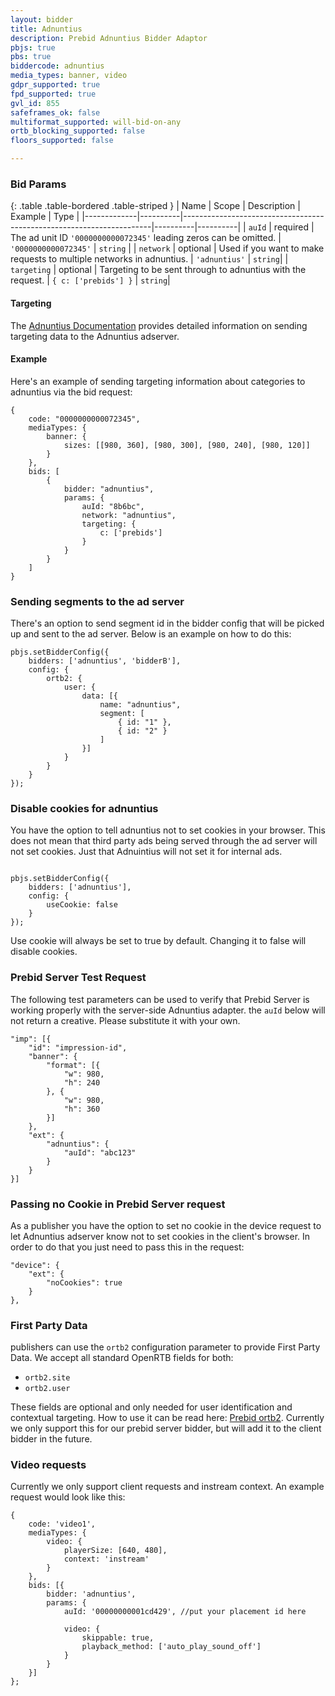 ```yaml
---
layout: bidder
title: Adnuntius
description: Prebid Adnuntius Bidder Adaptor
pbjs: true
pbs: true
biddercode: adnuntius
media_types: banner, video
gdpr_supported: true
fpd_supported: true
gvl_id: 855
safeframes_ok: false
multiformat_supported: will-bid-on-any
ortb_blocking_supported: false
floors_supported: false

---
```


### Bid Params

{: .table .table-bordered .table-striped }
| Name | Scope | Description | Example | Type |
|-------------|----------|----------------------------------------------------------------------|----------|----------|
| `auId` | required | The ad unit ID `'0000000000072345'` leading zeros can be omitted. | `'0000000000072345'` | `string` |
| `network` | optional | Used if you want to make requests to multiple networks in adnuntius. | `'adnuntius'` | `string`|
| `targeting` | optional | Targeting to be sent through to adnuntius with the request. | `{ c: ['prebids'] }` | `string`|

#### Targeting

The [Adnuntius Documentation](https://docs.adnuntius.com/adnuntius-advertising/requesting-ads/intro) provides detailed information on sending targeting data to the Adnuntius adserver.

#### Example

Here's an example of sending targeting information about categories to adnuntius via the bid request:

```
{
    code: "0000000000072345",
    mediaTypes: {
        banner: {
            sizes: [[980, 360], [980, 300], [980, 240], [980, 120]]
        }
    },
    bids: [
        {
            bidder: "adnuntius",
            params: {
                auId: "8b6bc",
                network: "adnuntius",
                targeting: {
                    c: ['prebids']
                }
            }
        }
    ]
}
```

### Sending segments to the ad server

There's an option to send segment id in the bidder config that will be picked up and sent to the ad server. Below is an example on how to do this:

```
pbjs.setBidderConfig({
    bidders: ['adnuntius', 'bidderB'],
    config: {
        ortb2: {
            user: {
                data: [{
                    name: "adnuntius",
                    segment: [
                        { id: "1" },
                        { id: "2" }
                    ]
                }]
            }
        }
    }
});
```

### Disable cookies for adnuntius

You have the option to tell adnuntius not to set cookies in your browser. This does not mean that third party ads being served through the ad server will not set cookies. Just that Adnuintius will not set it for internal ads.

```

pbjs.setBidderConfig({
    bidders: ['adnuntius'],
    config: {
        useCookie: false
    }
});
```

Use cookie will always be set to true by default. Changing it to false will disable cookies.

### Prebid Server Test Request

The following test parameters can be used to verify that Prebid Server is working properly with the server-side Adnuntius adapter. the `auId` below will not return a creative. Please substitute it with your own.

```
"imp": [{
    "id": "impression-id",
    "banner": {
        "format": [{
            "w": 980,
            "h": 240
        }, {
            "w": 980,
            "h": 360
        }]
    },
    "ext": {
        "adnuntius": {
            "auId": "abc123"
        }
    }
}]
```

### Passing no Cookie in Prebid Server request

As a publisher you have the option to set no cookie in the device request to let Adnuntius adserver know not to set cookies in the client's browser. In order to do that you just need to pass this in the request:

```
"device": {  
    "ext": {
        "noCookies": true
    }
},
```

### First Party Data

publishers can use the `ortb2` configuration parameter to provide First Party Data. We accept all standard OpenRTB fields for both:

- `ortb2.site`
- `ortb2.user`

These fields are optional and only needed for user identification and contextual targeting. How to use it can be read here: [Prebid ortb2](https://docs.prebid.org/features/firstPartyData.html). Currently we only support this for our prebid server bidder, but will add it to the client bidder in the future.

### Video requests
Currently we only support client requests and instream context. An example request would look like this:

```
{
    code: 'video1',
    mediaTypes: {
        video: {
            playerSize: [640, 480],
            context: 'instream'
        }
    },
    bids: [{
        bidder: 'adnuntius',
        params: {
            auId: '00000000001cd429', //put your placement id here

            video: {
                skippable: true,
                playback_method: ['auto_play_sound_off']
            }
        }
    }]
};
```

